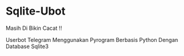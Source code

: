 # Sqlite-Ubot

Masih Di Bikin Cacat !!

Userbot Telegram Menggunakan Pyrogram Berbasis Python Dengan Database Sqlite3
